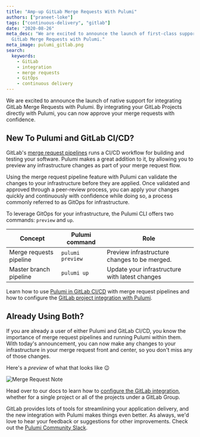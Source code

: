 ```yaml
---
title: "Amp-up GitLab Merge Requests With Pulumi"
authors: ["praneet-loke"]
tags: ["continuous-delivery", "gitlab"]
date: "2020-08-26"
meta_desc: "We are excited to announce the launch of first-class support for integrating
  GitLab Merge Requests with Pulumi."
meta_image: pulumi_gitlab.png
search:
  keywords:
    - GitLab
    - integration
    - merge requests
    - GitOps
    - continuous delivery
---
```


We are excited to announce the launch of native support for integrating GitLab Merge Requests with Pulumi.
By integrating your GitLab Projects directly with Pulumi, you can now approve your merge requests
with confidence.

<!--more-->

## New To Pulumi and GitLab CI/CD?

GitLab's [merge request pipelines](https://docs.gitlab.com/ee/ci/pipelines/merge_request_pipelines.html) runs a CI/CD workflow for building and testing your software.
Pulumi makes a great addition to it, by allowing you to preview any infrastructure changes as part of your merge request flow.

Using the merge request pipeline feature with Pulumi can validate the changes to your infrastructure before they are applied.
Once validated and approved through a peer-review process, you can apply your changes quickly and continuously with confidence while doing so,
a process commonly referred to as GitOps for infrastructure.

To leverage GitOps for your infrastructure, the Pulumi CLI offers two commands: `preview` and `up`.

Concept | Pulumi command | Role
--- | --- | ---
Merge requests pipeline | `pulumi preview` | Preview infrastructure changes to be merged.
Master branch pipeline | `pulumi up`  | Update your infrastructure with latest changes

Learn how to use [Pulumi in GitLab CI/CD](/docs/iac/packages-and-automation/continuous-delivery/gitlab-ci) with merge request pipelines and how to configure the [GitLab project integration with Pulumi](/docs/iac/packages-and-automation/continuous-delivery/gitlab-app/).

## Already Using Both?

If you are already a user of either Pulumi and GitLab CI/CD, you
know the importance of merge request pipelines and running Pulumi within them.
With today's announcement, you can now make any changes to your infrastructure in your merge
request front and center, so you don't miss any of those changes.

Here's a _preview_ of what that looks like 😉

![Merge Request Note](/blog/gitlab-project-integration/pulumi_gitlab.png)

Head over to our docs to learn how to [configure the GitLab integration](/docs/iac/packages-and-automation/continuous-delivery/gitlab-app/), whether for
a single project or all of the projects under a GitLab Group.

GitLab provides lots of tools for streamlining your application delivery, and the new integration with Pulumi makes things even better.
As always, we'd love to hear your feedback or suggestions for other improvements. Check out the [Pulumi Community Slack](https://slack.pulumi.com).
